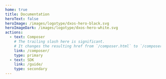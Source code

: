 ```yaml
---
home: true
title: Documentation
heroText: false
heroImage: /images/logotype/dxos-hero-black.svg
heroImageDark: /images/logotype/dxos-hero-white.svg
actions:
  - text: Composer
    # The trailing slash here is significant.
    # It changes the resulting href from `/composer.html` to `/composer/`:
    link: /composer/
    type: primary
  - text: SDK
    link: /guide/
    type: secondary
---
```

